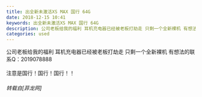 ```yaml
---
title: 出全新未激活XS MAX 国行 64G
date: 2018-12-15 10:41
keywords: 出全新未激活XS MAX 国行 64G
description: 公司老板给我的福利 耳机充电器已经被老板打劫走 只剩一个全新裸机 有想法的联系Q：2019078888 注意是国行！国行！国行！！
categories: used
---
```

<td class="t_f" id="postmessage_2483399">

公司老板给我的福利 耳机充电器已经被老板打劫走 只剩一个全新裸机 有想法的联系Q：2019078888 <br/>
<br/>
注意是国行！国行！国行！！</td>
###### 转载自[菲龙网]